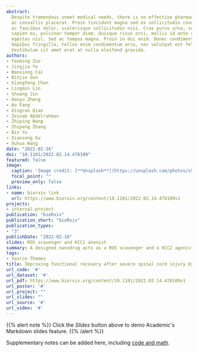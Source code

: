 ```yaml
---
abstract: 
  Despite tremendous unmet medical needs, there is no effective pharmacological treatment to promote functional recovery after spinal cord injury (SCI). Although multiple pathological events have been implicated in SCI, the development of a noninvasive pharmacological approach to simultaneously target the different mechanisms involved in SCI remains a formidable challenge. In this study, we report the development of a noninvasive nanodrug delivery system that consists of ROS-responsive amphiphilic copolymers and an encapsulated neurotransmitter-conjugated KCC2 agonist. We show that upon intravenous administration, the nanodrugs were able to enter the injured spinal cord due to blood spinal cord barrier disruption and ROS-responsive disassembly. Remarkably, once in the injured spinal cord, these nanodrugs exhibited dual functions:\ scavenging ROS accumulated in the lesion to protect spared connections and increasing neuronal excitability in the injured spinal cord through targeted delivery of the KCC2 agonist to inhibitory neurons. Thus, the noninvasive treatment led to significant functional recovery in the rats with contusive SCI. Together, these findings provide a much-needed translational pharmacological approach for treating severe SCI.Lorem ipsum dolor sit amet, consectetur adipiscing elit. Duis posuere tellus
  ac convallis placerat. Proin tincidunt magna sed ex sollicitudin condimentum. Sed
  ac faucibus dolor, scelerisque sollicitudin nisi. Cras purus urna, suscipit quis
  sapien eu, pulvinar tempor diam. Quisque risus orci, mollis id ante sit amet, gravida
  egestas nisl. Sed ac tempus magna. Proin in dui enim. Donec condimentum, sem id
  dapibus fringilla, tellus enim condimentum arcu, nec volutpat est felis vel metus.
  Vestibulum sit amet erat at nulla eleifend gravida.
authors:
- Yanming Zuo
- Jingjia Ye
- Wanxiong Cai
- Binjie Guo
- Xiangfeng Chen
- Lingmin Lin
- Shuang Jin
- Hanyu Zheng
- Ao Fang
- Xingran Qian
- Zeinab Abdelrahman
- Zhiping Wang
- Zhipeng Zhang
- Bin Yu
- Xiaosong Gu
- Xuhua Wang 
date: "2022-02-16"
doi: "10.1101/2022.02.14.478109"
featured: false
image:
  caption: 'Image credit: [**Unsplash**](https://unsplash.com/photos/s9CC2SKySJM)'
  focal_point: ""
  preview_only: false
links:
- name: biorxiv link
  url: https://www.biorxiv.org/content/10.1101/2022.02.14.478109v1
projects:
- internal-project
publication: "bioRxiv"
publication_short: "bioRxiv"
publication_types:
- "3"
publishDate: "2022-02-16"
slides: ROS scavenger and KCC2 anonist
summary: A designed nanodrug acts as a ROS scavenger and a KCC2 agonist for Spinal cord injury
tags:
- Source Themes
title: Improving functional recovery after severe spinal cord injury by a noninvasive dual functional approach of neuroprotection and neuromodulation
url_code: '#'
url_dataset: '#'
url_pdf: https://www.biorxiv.org/content/10.1101/2022.02.14.478109v1
url_poster: '#'
url_project: ""
url_slides: ""
url_source: '#'
url_video: '#'
---
```


{{% alert note %}}
Click the *Slides* button above to demo Academic's Markdown slides feature.
{{% /alert %}}

Supplementary notes can be added here, including [code and math](https://sourcethemes.com/academic/docs/writing-markdown-latex/).
